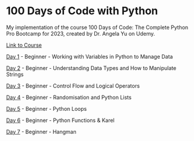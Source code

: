 # 100 Days of Code with Python
My implementation of the course 100 Days of Code: The Complete Python Pro Bootcamp for 2023, created by Dr. Angela Yu on Udemy.

[Link to Course](https://www.udemy.com/course/100-days-of-code/)

[Day 1](https://github.com/Mrezamaleki/100_days_py/tree/main/day_1) - Beginner - Working with Variables in Python to Manage Data

[Day 2](https://github.com/Mrezamaleki/100_days_py/tree/main/day_2) - Beginner - Understanding Data Types and How to Manipulate Strings

[Day 3](https://github.com/Mrezamaleki/100_days_py/tree/main/day_3) - Beginner - Control Flow and Logical Operators

[Day 4](https://github.com/Mrezamaleki/100_days_py/tree/main/day_4) - Beginner - Randomisation and Python Lists

[Day 5](https://github.com/Mrezamaleki/100_days_py/tree/main/day_5) - Beginner - Python Loops

[Day 6](https://github.com/Mrezamaleki/100_days_py/tree/main/day_6) - Beginner - Python Functions & Karel

[Day 7](https://github.com/Mrezamaleki/100_days_py/tree/main/day_7) - Beginner - Hangman
